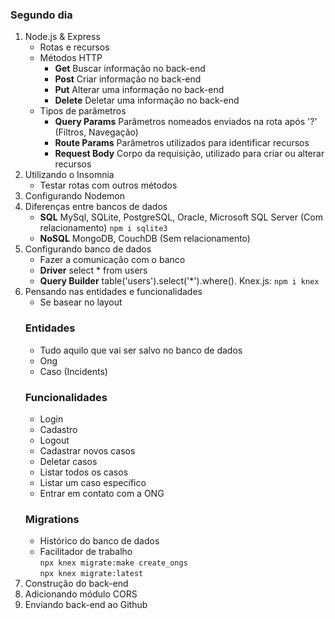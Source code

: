 ### Segundo dia

1. Node.js & Express
   - Rotas e recursos
   - Métodos HTTP
     - **Get** Buscar informação no back-end
     - **Post** Criar informação no back-end
     - **Put** Alterar uma informação no back-end
     - **Delete** Deletar uma informação no back-end
   - Tipos de parâmetros
     - **Query Params** Parâmetros nomeados enviados na rota após '?' (Filtros, Navegação)
     - **Route Params** Parâmetros utilizados para identificar recursos
     - **Request Body** Corpo da requisição, utilizado para criar ou alterar recursos
2. Utilizando o Insomnia
   - Testar rotas com outros métodos
3. Configurando Nodemon
4. Diferenças entre bancos de dados
   - **SQL** MySql, SQLite, PostgreSQL, Oracle, Microsoft SQL Server (Com relacionamento) `npm i sqlite3`
   - **NoSQL** MongoDB, CouchDB (Sem relacionamento)
5. Configurando banco de dados
   - Fazer a comunicação com o banco
   - **Driver** select \* from users
   - **Query Builder** table('users').select('\*').where(). Knex.js: `npm i knex`
6. Pensando nas entidades e funcionalidades
   - Se basear no layout
   ### Entidades
   - Tudo aquilo que vai ser salvo no banco de dados
   - Ong
   - Caso (Incidents)
   ### Funcionalidades
   - Login
   - Cadastro
   - Logout
   - Cadastrar novos casos
   - Deletar casos
   - Listar todos os casos
   - Listar um caso específico
   - Entrar em contato com a ONG
   ### Migrations
   - Histórico do banco de dados
   - Facilitador de trabalho
     <br>
     `npx knex migrate:make create_ongs`
     <br>
     `npx knex migrate:latest`
7. Construção do back-end
8. Adicionando módulo CORS
9. Enviando back-end ao Github
